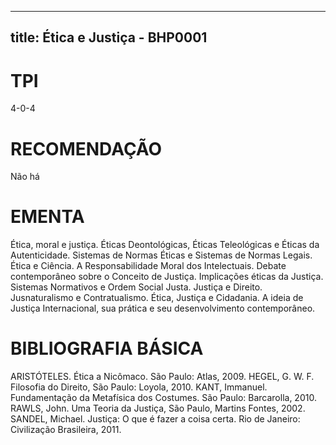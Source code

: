 
---
title: Ética e Justiça - BHP0001 
---

# TPI

4-0-4

# RECOMENDAÇÃO

Não há

# EMENTA

Ética, moral e justiça. Éticas Deontológicas, Éticas Teleológicas e Éticas da Autenticidade. Sistemas de Normas Éticas e Sistemas de Normas Legais. Ética e Ciência. A Responsabilidade Moral dos Intelectuais. Debate contemporâneo sobre o Conceito de Justiça. Implicações éticas da Justiça. Sistemas Normativos e Ordem Social Justa. Justiça e Direito. Jusnaturalismo e Contratualismo. Ética, Justiça e Cidadania. A ideia de Justiça Internacional, sua prática e seu desenvolvimento contemporâneo.

# BIBLIOGRAFIA BÁSICA

ARISTÓTELES. Ética a Nicômaco. São Paulo: Atlas, 2009.
HEGEL, G. W. F. Filosofia do Direito, São Paulo: Loyola, 2010.
KANT, Immanuel. Fundamentação da Metafísica dos Costumes. São Paulo: Barcarolla, 2010.
RAWLS, John. Uma Teoria da Justiça, São Paulo, Martins Fontes, 2002.
SANDEL, Michael. Justiça: O que é fazer a coisa certa. Rio de Janeiro: Civilização Brasileira, 2011.
        
